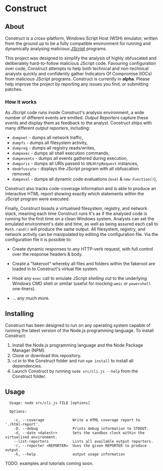 # Construct

## About

Construct is a cross-platform, Windows Script Host (WSH) emulator, written from
the ground up to be a fully compatible environment for running and dynamically
analysing malicious [JScript](https://en.wikipedia.org/wiki/JScript) programs.

This project was designed to simplify the analysis of highly obfuscated and
deliberately hard-to-follow malicious JScript code.  Favouring configuration
over code, Construct attempts to help both technical and non-technical analysts
quickly and confidently gather Indicators Of Compromise (IOCs) from malicious
JScript programs.  Construct is currently in **alpha**.  Please help improve
the project by reporting any issues you find, or submitting patches.

### How it works

As JScript code runs inside Construct's analysis environment, a wide number of
different events are emitted.  *Output Reporters* capture these events and
display them as feedback to the analyst.  Construct ships with many different
_output reporters_, including:

 * `dumpnet`     - dumps all network traffic,
 * `dumpfs`      - dumps all filesystem activity,
 * `dumpreg`     - dumps all registry reads/writes,
 * `dumpexec`    - dumps all shell execution commands,
 * `dumpevents`  - dumps all events gathered during execution,
 * `dumpuris`    - dumps all URIs passed to `XMLHttpRequest` instances,
 * `deobfuscate` - displays the JScript program with all obfuscation removed.
 * `dumpeval`    - dumps all dynamic code evaluations (`eval` & `new Function()`),

Construct also tracks code-coverage information and is able to produce an
interactive HTML report showing exactly which statements within the JScript
program were executed.

Finally, Construct boasts a virtualised filesystem, registry, and network
stack, meaning each time Construct runs it's as if the analysed code is running
for the first time on a clean Windows system.  Analysts can set the emulated
environment's date and time, as well as being assured each call to
`Math.rand()` will produce the same output.  All filesystem, registry, and
network activity can be manipulated by editing the configuration file.  Via the
configuration file it is possible to:

 * Create dynamic responses to any HTTP-verb request, with full control over
   the response headers & body.

 * Create a "fakeroot" whereby all files and folders within the fakeroot are
   loaded in to Construct's virtual file system.

 * Hook any `exec` call to emulate JScript _shelling out_ to the underlying
   Windows CMD shell or similar (useful for mocking `wmic` or `powershell`
   one-liners).

 * ... any much more.

## Installing

Construct has been designed to run on any operating system capable of running
the latest version of the Node.js programming language.  To install Construct:

1. Install the Node.js programming language and the Node Package Manager (NPM).
2. Clone or download this repository.
3. `cd` in to the Construct folder and run `npm install` to install all dependencies.
4. Launch Construct by running `node src/cli.js --help` from the Construct folder.

## Usage

```
  Usage: node src/cli.js FILE [options]

  Options:

    -c, --coverage             Write a HTML coverage report to './html-report'.
    -D, --debug                Prints debug information to STDOUT.
    -d, --date <datestr>       Sets the sandbox clock within the virtualised environment.
    --list-reporters           Lists all available output reporters.
    -r, --reporter <REPORTER>  Uses the given REPORTER to produce output.
    -h, --help                 output usage information

```

TODO: examples and tutorials coming soon.
